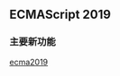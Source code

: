 ## ECMAScript 2019

### 主要新功能

[ecma2019](https://github.com/tc39/proposals/blob/master/finished-proposals.md)

